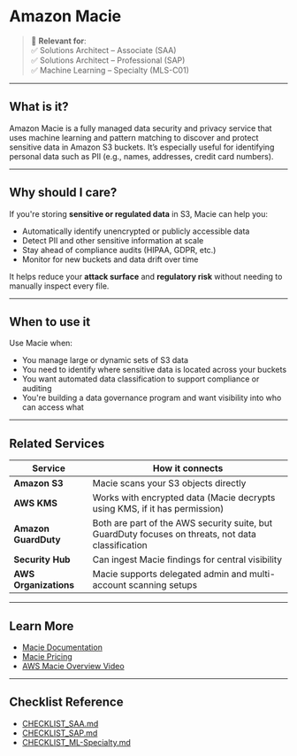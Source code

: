 # Amazon Macie

> 🔖 **Relevant for**:  
> ✅ Solutions Architect – Associate (SAA)  
> ✅ Solutions Architect – Professional (SAP)  
> ✅ Machine Learning – Specialty (MLS-C01)

---

## What is it?

Amazon Macie is a fully managed data security and privacy service that uses machine learning and pattern matching to discover and protect sensitive data in Amazon S3 buckets. It’s especially useful for identifying personal data such as PII (e.g., names, addresses, credit card numbers).

---

## Why should I care?

If you're storing **sensitive or regulated data** in S3, Macie can help you:

- Automatically identify unencrypted or publicly accessible data
- Detect PII and other sensitive information at scale
- Stay ahead of compliance audits (HIPAA, GDPR, etc.)
- Monitor for new buckets and data drift over time

It helps reduce your **attack surface** and **regulatory risk** without needing to manually inspect every file.

---

## When to use it

Use Macie when:

- You manage large or dynamic sets of S3 data
- You need to identify where sensitive data is located across your buckets
- You want automated data classification to support compliance or auditing
- You're building a data governance program and want visibility into who can access what

---

## Related Services

| Service | How it connects |
|---------|------------------|
| **Amazon S3** | Macie scans your S3 objects directly |
| **AWS KMS** | Works with encrypted data (Macie decrypts using KMS, if it has permission) |
| **Amazon GuardDuty** | Both are part of the AWS security suite, but GuardDuty focuses on threats, not data classification |
| **Security Hub** | Can ingest Macie findings for central visibility |
| **AWS Organizations** | Macie supports delegated admin and multi-account scanning setups |

---

## Learn More

- [Macie Documentation](https://docs.aws.amazon.com/macie/latest/user/what-is-macie.html)  
- [Macie Pricing](https://aws.amazon.com/macie/pricing/)  
- [AWS Macie Overview Video](https://www.youtube.com/watch?v=nk3yRfG7Rhk)

---

## Checklist Reference

- [CHECKLIST_SAA.md](../CERTIFICATION_GUIDES/CHECKLIST_SAA.md)  
- [CHECKLIST_SAP.md](../CERTIFICATION_GUIDES/CHECKLIST_SAP.md)  
- [CHECKLIST_ML-Specialty.md](../CERTIFICATION_GUIDES/CHECKLIST_ML-Specialty.md)
